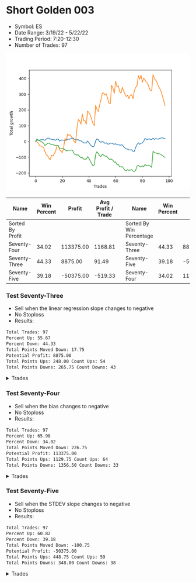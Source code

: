 # Short Golden 003 
- Symbol: ES
- Date Range: 3/19/22 - 5/22/22
- Trading Period: 7:20-12:30
- Number of Trades: 97

![Plot](ShortGolden003ES.png)

| Name | Win Percent | Profit | Avg Profit / Trade |     | Name | Win Percent | Profit | Avg Profit / Trade |
| ---- | ----------- | ------ | ------------------ | --- | ---- | ----------- | ------ | ------------------ |
| Sorted By <br> Profit | | | | | Sorted By <br> Win Percentage ||||
| Seventy-Four | 34.02 | 113375.00 | 1168.81 |     | Seventy-Three | 44.33 | 8875.00 | 91.49 |
| Seventy-Three | 44.33 | 8875.00 | 91.49 |     | Seventy-Five | 39.18 | -50375.00 | -519.33 |
| Seventy-Five | 39.18 | -50375.00 | -519.33 |     | Seventy-Four | 34.02 | 113375.00 | 1168.81 |

### Test Seventy-Three
* Sell when the linear regression slope changes to negative
* No Stoploss
* Results:
```
Total Trades: 97
Percent Up: 55.67
Percent Down: 44.33
Total Points Moved Down: 17.75
Potential Profit: 8875.00
Total Points Ups: 248.00 Count Ups: 54
Total Points Downs: 265.75 Count Downs: 43
```

<details><summary>Trades</summary>

<code>In: 2022-03-21 06:52:00		Out: 2022-03-21 07:03:05		Total Position Time: 11:05		Total Move Down: 8.75		Total to Date: 8.75</code> <br />
<code>In: 2022-03-21 09:58:00		Out: 2022-03-21 10:08:05		Total Position Time: 10:05		Total Move Down: 0.50		Total to Date: 9.25</code> <br />
<code>In: 2022-03-23 06:46:00		Out: 2022-03-23 06:54:05		Total Position Time: 08:05		Total Move Down: -1.25		Total to Date: 8.00</code> <br />
<code>In: 2022-03-23 10:24:00		Out: 2022-03-23 10:33:05		Total Position Time: 09:05		Total Move Down: 2.75		Total to Date: 10.75</code> <br />
<code>In: 2022-03-25 06:46:00		Out: 2022-03-25 07:07:05		Total Position Time: 21:05		Total Move Down: 0.50		Total to Date: 11.25</code> <br />
<code>In: 2022-03-25 07:03:00		Out: 2022-03-25 07:07:05		Total Position Time: 04:05		Total Move Down: -0.75		Total to Date: 10.50</code> <br />
<code>In: 2022-03-25 08:27:00		Out: 2022-03-25 08:32:05		Total Position Time: 05:05		Total Move Down: -3.00		Total to Date: 7.50</code> <br />
<code>In: 2022-03-28 08:32:00		Out: 2022-03-28 08:45:05		Total Position Time: 13:05		Total Move Down: 7.25		Total to Date: 14.75</code> <br />
<code>In: 2022-03-29 06:46:00		Out: 2022-03-29 06:58:05		Total Position Time: 12:05		Total Move Down: 5.50		Total to Date: 20.25</code> <br />
<code>In: 2022-03-29 09:13:00		Out: 2022-03-29 09:15:05		Total Position Time: 02:05		Total Move Down: 0.75		Total to Date: 21.00</code> <br />
<code>In: 2022-03-30 06:46:00		Out: 2022-03-30 06:50:05		Total Position Time: 04:05		Total Move Down: -6.25		Total to Date: 14.75</code> <br />
<code>In: 2022-03-30 07:32:00		Out: 2022-03-30 07:36:05		Total Position Time: 04:05		Total Move Down: -0.75		Total to Date: 14.00</code> <br />
<code>In: 2022-03-31 06:46:00		Out: 2022-03-31 06:57:05		Total Position Time: 11:05		Total Move Down: -2.50		Total to Date: 11.50</code> <br />
<code>In: 2022-03-31 09:34:00		Out: 2022-03-31 09:38:05		Total Position Time: 04:05		Total Move Down: -1.00		Total to Date: 10.50</code> <br />
<code>In: 2022-04-01 06:46:00		Out: 2022-04-01 06:48:05		Total Position Time: 02:05		Total Move Down: -3.00		Total to Date: 7.50</code> <br />
<code>In: 2022-04-05 07:10:00		Out: 2022-04-05 07:20:05		Total Position Time: 10:05		Total Move Down: 7.00		Total to Date: 14.50</code> <br />
<code>In: 2022-04-06 06:46:00		Out: 2022-04-06 06:55:05		Total Position Time: 09:05		Total Move Down: 1.25		Total to Date: 15.75</code> <br />
<code>In: 2022-04-06 11:29:00		Out: 2022-04-06 11:40:05		Total Position Time: 11:05		Total Move Down: -14.00		Total to Date: 1.75</code> <br />
<code>In: 2022-04-07 07:18:00		Out: 2022-04-07 07:28:05		Total Position Time: 10:05		Total Move Down: 6.25		Total to Date: 8.00</code> <br />
<code>In: 2022-04-08 06:46:00		Out: 2022-04-08 06:50:05		Total Position Time: 04:05		Total Move Down: 1.50		Total to Date: 9.50</code> <br />
<code>In: 2022-04-11 06:46:00		Out: 2022-04-11 06:49:05		Total Position Time: 03:05		Total Move Down: -2.00		Total to Date: 7.50</code> <br />
<code>In: 2022-04-12 07:46:00		Out: 2022-04-12 07:48:05		Total Position Time: 02:05		Total Move Down: -0.00		Total to Date: 7.50</code> <br />
<code>In: 2022-04-13 07:11:00		Out: 2022-04-13 07:14:05		Total Position Time: 03:05		Total Move Down: -1.00		Total to Date: 6.50</code> <br />
<code>In: 2022-04-14 06:46:00		Out: 2022-04-14 06:57:05		Total Position Time: 11:05		Total Move Down: 8.00		Total to Date: 14.50</code> <br />
<code>In: 2022-04-18 06:55:00		Out: 2022-04-18 07:03:05		Total Position Time: 08:05		Total Move Down: -0.50		Total to Date: 14.00</code> <br />
<code>In: 2022-04-18 08:28:00		Out: 2022-04-18 08:37:05		Total Position Time: 09:05		Total Move Down: 1.25		Total to Date: 15.25</code> <br />
<code>In: 2022-04-20 06:46:00		Out: 2022-04-20 06:56:05		Total Position Time: 10:05		Total Move Down: 5.25		Total to Date: 20.50</code> <br />
<code>In: 2022-04-20 09:20:00		Out: 2022-04-20 09:30:05		Total Position Time: 10:05		Total Move Down: 2.00		Total to Date: 22.50</code> <br />
<code>In: 2022-04-20 11:56:00		Out: 2022-04-20 12:02:05		Total Position Time: 06:05		Total Move Down: -8.00		Total to Date: 14.50</code> <br />
<code>In: 2022-04-21 06:46:00		Out: 2022-04-21 06:48:05		Total Position Time: 02:05		Total Move Down: -3.50		Total to Date: 11.00</code> <br />
<code>In: 2022-04-21 07:08:00		Out: 2022-04-21 07:13:05		Total Position Time: 05:05		Total Move Down: -0.50		Total to Date: 10.50</code> <br />
<code>In: 2022-04-22 06:46:00		Out: 2022-04-22 06:48:05		Total Position Time: 02:05		Total Move Down: 0.50		Total to Date: 11.00</code> <br />
<code>In: 2022-04-25 06:46:00		Out: 2022-04-25 06:52:05		Total Position Time: 06:05		Total Move Down: -7.25		Total to Date: 3.75</code> <br />
<code>In: 2022-04-25 08:03:00		Out: 2022-04-25 08:08:05		Total Position Time: 05:05		Total Move Down: 0.50		Total to Date: 4.25</code> <br />
<code>In: 2022-04-26 06:46:00		Out: 2022-04-26 06:49:05		Total Position Time: 03:05		Total Move Down: -6.25		Total to Date: -2.00</code> <br />
<code>In: 2022-04-27 07:17:00		Out: 2022-04-27 07:23:05		Total Position Time: 06:05		Total Move Down: -7.00		Total to Date: -9.00</code> <br />
<code>In: 2022-04-28 06:46:00		Out: 2022-04-28 06:54:05		Total Position Time: 08:05		Total Move Down: -0.50		Total to Date: -9.50</code> <br />
<code>In: 2022-04-29 06:46:00		Out: 2022-04-29 06:50:05		Total Position Time: 04:05		Total Move Down: -0.50		Total to Date: -10.00</code> <br />
<code>In: 2022-04-29 07:22:00		Out: 2022-04-29 07:40:05		Total Position Time: 18:05		Total Move Down: 13.25		Total to Date: 3.25</code> <br />
<code>In: 2022-05-02 06:46:00		Out: 2022-05-02 06:53:05		Total Position Time: 07:05		Total Move Down: -11.50		Total to Date: -8.25</code> <br />
<code>In: 2022-05-02 07:17:00		Out: 2022-05-02 07:19:05		Total Position Time: 02:05		Total Move Down: -12.50		Total to Date: -20.75</code> <br />
<code>In: 2022-05-02 08:32:00		Out: 2022-05-02 08:35:05		Total Position Time: 03:05		Total Move Down: -8.75		Total to Date: -29.50</code> <br />
<code>In: 2022-05-03 06:46:00		Out: 2022-05-03 06:50:05		Total Position Time: 04:05		Total Move Down: -4.50		Total to Date: -34.00</code> <br />
<code>In: 2022-05-04 07:00:00		Out: 2022-05-04 07:12:05		Total Position Time: 12:05		Total Move Down: 4.75		Total to Date: -29.25</code> <br />
<code>In: 2022-05-05 06:46:00		Out: 2022-05-05 07:16:05		Total Position Time: 30:05		Total Move Down: 33.25		Total to Date: 4.00</code> <br />
<code>In: 2022-05-06 06:46:00		Out: 2022-05-06 07:00:05		Total Position Time: 14:05		Total Move Down: 12.75		Total to Date: 16.75</code> <br />
<code>In: 2022-05-06 12:23:00		Out: 2022-05-06 12:28:05		Total Position Time: 05:05		Total Move Down: -5.25		Total to Date: 11.50</code> <br />
<code>In: 2022-05-09 06:47:00		Out: 2022-05-09 06:53:05		Total Position Time: 06:05		Total Move Down: -13.50		Total to Date: -2.00</code> <br />
<code>In: 2022-05-10 06:46:00		Out: 2022-05-10 06:54:05		Total Position Time: 08:05		Total Move Down: -3.75		Total to Date: -5.75</code> <br />
<code>In: 2022-05-11 09:40:00		Out: 2022-05-11 09:51:05		Total Position Time: 11:05		Total Move Down: 6.00		Total to Date: 0.25</code> <br />
<code>In: 2022-05-12 06:46:00		Out: 2022-05-12 06:55:05		Total Position Time: 09:05		Total Move Down: -5.25		Total to Date: -5.00</code> <br />
<code>In: 2022-05-12 07:05:00		Out: 2022-05-12 07:07:05		Total Position Time: 02:05		Total Move Down: -7.50		Total to Date: -12.50</code> <br />
<code>In: 2022-05-12 10:18:00		Out: 2022-05-12 10:23:05		Total Position Time: 05:05		Total Move Down: 4.25		Total to Date: -8.25</code> <br />
<code>In: 2022-05-16 06:47:00		Out: 2022-05-16 06:54:05		Total Position Time: 07:05		Total Move Down: -8.25		Total to Date: -16.50</code> <br />
<code>In: 2022-05-16 08:03:00		Out: 2022-05-16 08:06:05		Total Position Time: 03:05		Total Move Down: -0.00		Total to Date: -16.50</code> <br />
<code>In: 2022-05-17 06:46:00		Out: 2022-05-17 06:58:05		Total Position Time: 12:05		Total Move Down: 5.25		Total to Date: -11.25</code> <br />
<code>In: 2022-05-18 06:46:00		Out: 2022-05-18 06:49:05		Total Position Time: 03:05		Total Move Down: 0.50		Total to Date: -10.75</code> <br />
<code>In: 2022-05-19 06:46:00		Out: 2022-05-19 06:56:05		Total Position Time: 10:05		Total Move Down: -5.00		Total to Date: -15.75</code> <br />
<code>In: 2022-05-19 07:48:00		Out: 2022-05-19 07:54:05		Total Position Time: 06:05		Total Move Down: -1.50		Total to Date: -17.25</code> <br />
<code>In: 2022-05-20 06:49:00		Out: 2022-05-20 06:56:05		Total Position Time: 07:05		Total Move Down: 2.50		Total to Date: -14.75</code> <br />
<code>In: 2022-05-23 07:03:00		Out: 2022-05-23 07:07:05		Total Position Time: 04:05		Total Move Down: -6.25		Total to Date: -21.00</code> <br />
<code>In: 2022-05-24 06:46:00		Out: 2022-05-24 06:53:05		Total Position Time: 07:05		Total Move Down: 0.50		Total to Date: -20.50</code> <br />
<code>In: 2022-05-25 09:40:00		Out: 2022-05-25 09:43:05		Total Position Time: 03:05		Total Move Down: -2.75		Total to Date: -23.25</code> <br />
<code>In: 2022-05-31 06:46:00		Out: 2022-05-31 07:01:05		Total Position Time: 15:05		Total Move Down: 0.25		Total to Date: -23.00</code> <br />
<code>In: 2022-06-01 06:46:00		Out: 2022-06-01 06:53:05		Total Position Time: 07:05		Total Move Down: 1.00		Total to Date: -22.00</code> <br />
<code>In: 2022-06-02 06:56:00		Out: 2022-06-02 07:01:05		Total Position Time: 05:05		Total Move Down: -11.25		Total to Date: -33.25</code> <br />
<code>In: 2022-06-02 07:28:00		Out: 2022-06-02 07:31:05		Total Position Time: 03:05		Total Move Down: -8.25		Total to Date: -41.50</code> <br />
<code>In: 2022-06-03 06:46:00		Out: 2022-06-03 06:50:05		Total Position Time: 04:05		Total Move Down: -6.50		Total to Date: -48.00</code> <br />
<code>In: 2022-06-03 07:38:00		Out: 2022-06-03 07:47:05		Total Position Time: 09:05		Total Move Down: -1.00		Total to Date: -49.00</code> <br />
<code>In: 2022-06-06 06:47:00		Out: 2022-06-06 06:57:05		Total Position Time: 10:05		Total Move Down: -4.75		Total to Date: -53.75</code> <br />
<code>In: 2022-06-06 08:27:00		Out: 2022-06-06 08:42:05		Total Position Time: 15:05		Total Move Down: -0.00		Total to Date: -53.75</code> <br />
<code>In: 2022-06-08 09:41:00		Out: 2022-06-08 09:49:05		Total Position Time: 08:05		Total Move Down: 1.00		Total to Date: -52.75</code> <br />
<code>In: 2022-06-09 06:46:00		Out: 2022-06-09 06:49:05		Total Position Time: 03:05		Total Move Down: -10.00		Total to Date: -62.75</code> <br />
<code>In: 2022-06-09 07:57:00		Out: 2022-06-09 07:59:05		Total Position Time: 02:05		Total Move Down: -0.50		Total to Date: -63.25</code> <br />
<code>In: 2022-06-10 06:46:00		Out: 2022-06-10 07:01:05		Total Position Time: 15:05		Total Move Down: 25.75		Total to Date: -37.50</code> <br />
<code>In: 2022-06-10 06:49:00		Out: 2022-06-10 07:01:05		Total Position Time: 12:05		Total Move Down: 18.00		Total to Date: -19.50</code> <br />
<code>In: 2022-06-13 06:46:00		Out: 2022-06-13 06:52:05		Total Position Time: 06:05		Total Move Down: 10.75		Total to Date: -8.75</code> <br />
<code>In: 2022-06-14 06:46:00		Out: 2022-06-14 06:48:05		Total Position Time: 02:05		Total Move Down: -9.25		Total to Date: -18.00</code> <br />
<code>In: 2022-06-14 07:19:00		Out: 2022-06-14 07:24:05		Total Position Time: 05:05		Total Move Down: 6.00		Total to Date: -12.00</code> <br />
<code>In: 2022-06-15 07:47:00		Out: 2022-06-15 07:52:05		Total Position Time: 05:05		Total Move Down: 2.50		Total to Date: -9.50</code> <br />
<code>In: 2022-06-16 06:46:00		Out: 2022-06-16 07:03:05		Total Position Time: 17:05		Total Move Down: 10.75		Total to Date: 1.25</code> <br />
<code>In: 2022-06-17 07:16:00		Out: 2022-06-17 07:28:05		Total Position Time: 12:05		Total Move Down: 18.50		Total to Date: 19.75</code> <br />
<code>In: 2022-06-23 06:46:00		Out: 2022-06-23 06:48:05		Total Position Time: 02:05		Total Move Down: -6.50		Total to Date: 13.25</code> <br />
<code>In: 2022-06-23 07:16:00		Out: 2022-06-23 07:18:05		Total Position Time: 02:05		Total Move Down: -1.00		Total to Date: 12.25</code> <br />
<code>In: 2022-06-23 09:02:00		Out: 2022-06-23 09:12:05		Total Position Time: 10:05		Total Move Down: 4.75		Total to Date: 17.00</code> <br />
<code>In: 2022-06-27 06:46:00		Out: 2022-06-27 06:54:05		Total Position Time: 08:05		Total Move Down: -3.75		Total to Date: 13.25</code> <br />
<code>In: 2022-06-27 11:03:00		Out: 2022-06-27 11:05:05		Total Position Time: 02:05		Total Move Down: -1.75		Total to Date: 11.50</code> <br />
<code>In: 2022-06-28 07:03:00		Out: 2022-06-28 07:14:05		Total Position Time: 11:05		Total Move Down: 9.50		Total to Date: 21.00</code> <br />
<code>In: 2022-06-29 06:46:00		Out: 2022-06-29 06:49:05		Total Position Time: 03:05		Total Move Down: -8.50		Total to Date: 12.50</code> <br />
<code>In: 2022-06-29 09:02:00		Out: 2022-06-29 09:18:05		Total Position Time: 16:05		Total Move Down: 5.75		Total to Date: 18.25</code> <br />
<code>In: 2022-06-30 06:46:00		Out: 2022-06-30 06:49:05		Total Position Time: 03:05		Total Move Down: -2.50		Total to Date: 15.75</code> <br />
<code>In: 2022-07-01 07:18:00		Out: 2022-07-01 07:23:05		Total Position Time: 05:05		Total Move Down: -1.50		Total to Date: 14.25</code> <br />
<code>In: 2022-07-05 06:46:00		Out: 2022-07-05 07:03:05		Total Position Time: 17:05		Total Move Down: 5.75		Total to Date: 20.00</code> <br />
<code>In: 2022-07-05 08:07:00		Out: 2022-07-05 08:09:05		Total Position Time: 02:05		Total Move Down: 1.00		Total to Date: 21.00</code> <br />
<code>In: 2022-07-06 06:46:00		Out: 2022-07-06 06:50:05		Total Position Time: 04:05		Total Move Down: 2.00		Total to Date: 23.00</code> <br />
<code>In: 2022-07-07 07:22:00		Out: 2022-07-07 07:26:05		Total Position Time: 04:05		Total Move Down: -2.50		Total to Date: 20.50</code> <br />
<code>In: 2022-07-08 06:51:00		Out: 2022-07-08 06:59:05		Total Position Time: 08:05		Total Move Down: -2.75		Total to Date: 17.75</code> <br />


</details>

### Test Seventy-Four
* Sell when the bias changes to negative
* No Stoploss
* Results:
```
Total Trades: 97
Percent Up: 65.98
Percent Down: 34.02
Total Points Moved Down: 226.75
Potential Profit: 113375.00
Total Points Ups: 1129.75 Count Ups: 64
Total Points Downs: 1356.50 Count Downs: 33
```

<details><summary>Trades</summary>

<code>In: 2022-03-21 06:52:00		Out: 2022-03-21 08:38:05		Total Position Time: 106:05		Total Move Down: -2.75		Total to Date: -2.75</code> <br />
<code>In: 2022-03-21 09:58:00		Out: 2022-03-21 12:31:00		Total Position Time: 153:00		Total Move Down: -8.00		Total to Date: -10.75</code> <br />
<code>In: 2022-03-23 06:46:00		Out: 2022-03-23 07:17:05		Total Position Time: 31:05		Total Move Down: -17.00		Total to Date: -27.75</code> <br />
<code>In: 2022-03-23 10:24:00		Out: 2022-03-23 12:31:00		Total Position Time: 127:00		Total Move Down: -0.75		Total to Date: -28.50</code> <br />
<code>In: 2022-03-25 06:46:00		Out: 2022-03-25 06:53:05		Total Position Time: 07:05		Total Move Down: -5.25		Total to Date: -33.75</code> <br />
<code>In: 2022-03-25 07:03:00		Out: 2022-03-25 07:16:05		Total Position Time: 13:05		Total Move Down: -4.25		Total to Date: -38.00</code> <br />
<code>In: 2022-03-25 08:27:00		Out: 2022-03-25 12:06:05		Total Position Time: 219:05		Total Move Down: -26.00		Total to Date: -64.00</code> <br />
<code>In: 2022-03-28 08:32:00		Out: 2022-03-28 12:06:05		Total Position Time: 214:05		Total Move Down: -19.75		Total to Date: -83.75</code> <br />
<code>In: 2022-03-29 06:46:00		Out: 2022-03-29 11:48:05		Total Position Time: 302:05		Total Move Down: -6.50		Total to Date: -90.25</code> <br />
<code>In: 2022-03-29 09:13:00		Out: 2022-03-29 11:48:05		Total Position Time: 155:05		Total Move Down: -17.25		Total to Date: -107.50</code> <br />
<code>In: 2022-03-30 06:46:00		Out: 2022-03-30 07:01:05		Total Position Time: 15:05		Total Move Down: -8.50		Total to Date: -116.00</code> <br />
<code>In: 2022-03-30 07:32:00		Out: 2022-03-30 12:31:00		Total Position Time: 299:00		Total Move Down: 29.00		Total to Date: -87.00</code> <br />
<code>In: 2022-03-31 06:46:00		Out: 2022-03-31 07:55:05		Total Position Time: 69:05		Total Move Down: -6.25		Total to Date: -93.25</code> <br />
<code>In: 2022-03-31 09:34:00		Out: 2022-03-31 12:31:00		Total Position Time: 177:00		Total Move Down: 15.25		Total to Date: -78.00</code> <br />
<code>In: 2022-04-01 06:46:00		Out: 2022-04-01 12:31:00		Total Position Time: 345:00		Total Move Down: 14.00		Total to Date: -64.00</code> <br />
<code>In: 2022-04-05 07:10:00		Out: 2022-04-05 12:31:00		Total Position Time: 321:00		Total Move Down: 38.00		Total to Date: -26.00</code> <br />
<code>In: 2022-04-06 06:46:00		Out: 2022-04-06 11:09:05		Total Position Time: 263:05		Total Move Down: -0.50		Total to Date: -26.50</code> <br />
<code>In: 2022-04-06 11:29:00		Out: 2022-04-06 11:55:05		Total Position Time: 26:05		Total Move Down: -26.50		Total to Date: -53.00</code> <br />
<code>In: 2022-04-07 07:18:00		Out: 2022-04-07 11:31:05		Total Position Time: 253:05		Total Move Down: -8.50		Total to Date: -61.50</code> <br />
<code>In: 2022-04-08 06:46:00		Out: 2022-04-08 07:38:05		Total Position Time: 52:05		Total Move Down: -9.75		Total to Date: -71.25</code> <br />
<code>In: 2022-04-11 06:46:00		Out: 2022-04-11 12:31:00		Total Position Time: 345:00		Total Move Down: 30.00		Total to Date: -41.25</code> <br />
<code>In: 2022-04-12 07:46:00		Out: 2022-04-12 12:31:00		Total Position Time: 285:00		Total Move Down: 60.50		Total to Date: 19.25</code> <br />
<code>In: 2022-04-13 07:11:00		Out: 2022-04-13 07:26:05		Total Position Time: 15:05		Total Move Down: -11.50		Total to Date: 7.75</code> <br />
<code>In: 2022-04-14 06:46:00		Out: 2022-04-14 12:31:00		Total Position Time: 345:00		Total Move Down: 39.25		Total to Date: 47.00</code> <br />
<code>In: 2022-04-18 06:55:00		Out: 2022-04-18 07:34:05		Total Position Time: 39:05		Total Move Down: -9.00		Total to Date: 38.00</code> <br />
<code>In: 2022-04-18 08:28:00		Out: 2022-04-18 12:31:00		Total Position Time: 243:00		Total Move Down: 4.25		Total to Date: 42.25</code> <br />
<code>In: 2022-04-20 06:46:00		Out: 2022-04-20 07:51:05		Total Position Time: 65:05		Total Move Down: -13.75		Total to Date: 28.50</code> <br />
<code>In: 2022-04-20 09:20:00		Out: 2022-04-20 10:04:05		Total Position Time: 44:05		Total Move Down: -13.75		Total to Date: 14.75</code> <br />
<code>In: 2022-04-20 11:56:00		Out: 2022-04-20 12:31:00		Total Position Time: 35:00		Total Move Down: -16.75		Total to Date: -2.00</code> <br />
<code>In: 2022-04-21 06:46:00		Out: 2022-04-21 06:52:05		Total Position Time: 06:05		Total Move Down: -7.25		Total to Date: -9.25</code> <br />
<code>In: 2022-04-21 07:08:00		Out: 2022-04-21 12:31:00		Total Position Time: 323:00		Total Move Down: 94.75		Total to Date: 85.50</code> <br />
<code>In: 2022-04-22 06:46:00		Out: 2022-04-22 12:31:00		Total Position Time: 345:00		Total Move Down: 53.25		Total to Date: 138.75</code> <br />
<code>In: 2022-04-25 06:46:00		Out: 2022-04-25 07:41:05		Total Position Time: 55:05		Total Move Down: -7.50		Total to Date: 131.25</code> <br />
<code>In: 2022-04-25 08:03:00		Out: 2022-04-25 10:33:05		Total Position Time: 150:05		Total Move Down: -22.00		Total to Date: 109.25</code> <br />
<code>In: 2022-04-26 06:46:00		Out: 2022-04-26 12:31:00		Total Position Time: 345:00		Total Move Down: 64.25		Total to Date: 173.50</code> <br />
<code>In: 2022-04-27 07:17:00		Out: 2022-04-27 08:39:05		Total Position Time: 82:05		Total Move Down: -41.00		Total to Date: 132.50</code> <br />
<code>In: 2022-04-28 06:46:00		Out: 2022-04-28 08:59:05		Total Position Time: 133:05		Total Move Down: 1.00		Total to Date: 133.50</code> <br />
<code>In: 2022-04-29 06:46:00		Out: 2022-04-29 07:00:05		Total Position Time: 14:05		Total Move Down: -24.50		Total to Date: 109.00</code> <br />
<code>In: 2022-04-29 07:22:00		Out: 2022-04-29 12:31:00		Total Position Time: 309:00		Total Move Down: 84.25		Total to Date: 193.25</code> <br />
<code>In: 2022-05-02 06:46:00		Out: 2022-05-02 06:54:05		Total Position Time: 08:05		Total Move Down: -11.00		Total to Date: 182.25</code> <br />
<code>In: 2022-05-02 07:17:00		Out: 2022-05-02 07:23:05		Total Position Time: 06:05		Total Move Down: -14.25		Total to Date: 168.00</code> <br />
<code>In: 2022-05-02 08:32:00		Out: 2022-05-02 12:31:00		Total Position Time: 239:00		Total Move Down: -29.25		Total to Date: 138.75</code> <br />
<code>In: 2022-05-03 06:46:00		Out: 2022-05-03 07:02:05		Total Position Time: 16:05		Total Move Down: -24.00		Total to Date: 114.75</code> <br />
<code>In: 2022-05-04 07:00:00		Out: 2022-05-04 09:54:05		Total Position Time: 174:05		Total Move Down: -14.50		Total to Date: 100.25</code> <br />
<code>In: 2022-05-05 06:46:00		Out: 2022-05-05 12:31:00		Total Position Time: 345:00		Total Move Down: 130.50		Total to Date: 230.75</code> <br />
<code>In: 2022-05-06 06:46:00		Out: 2022-05-06 07:28:05		Total Position Time: 42:05		Total Move Down: -28.25		Total to Date: 202.50</code> <br />
<code>In: 2022-05-06 12:23:00		Out: 2022-05-06 12:31:00		Total Position Time: 08:00		Total Move Down: -12.75		Total to Date: 189.75</code> <br />
<code>In: 2022-05-09 06:47:00		Out: 2022-05-09 12:31:00		Total Position Time: 344:00		Total Move Down: 40.25		Total to Date: 230.00</code> <br />
<code>In: 2022-05-10 06:46:00		Out: 2022-05-10 12:31:00		Total Position Time: 345:00		Total Move Down: 35.00		Total to Date: 265.00</code> <br />
<code>In: 2022-05-11 09:40:00		Out: 2022-05-11 12:31:00		Total Position Time: 171:00		Total Move Down: 41.50		Total to Date: 306.50</code> <br />
<code>In: 2022-05-12 06:46:00		Out: 2022-05-12 06:51:05		Total Position Time: 05:05		Total Move Down: 1.50		Total to Date: 308.00</code> <br />
<code>In: 2022-05-12 07:05:00		Out: 2022-05-12 07:08:05		Total Position Time: 03:05		Total Move Down: -14.25		Total to Date: 293.75</code> <br />
<code>In: 2022-05-12 10:18:00		Out: 2022-05-12 12:31:00		Total Position Time: 133:00		Total Move Down: 8.25		Total to Date: 302.00</code> <br />
<code>In: 2022-05-16 06:47:00		Out: 2022-05-16 07:21:05		Total Position Time: 34:05		Total Move Down: -28.75		Total to Date: 273.25</code> <br />
<code>In: 2022-05-16 08:03:00		Out: 2022-05-16 08:58:05		Total Position Time: 55:05		Total Move Down: -30.75		Total to Date: 242.50</code> <br />
<code>In: 2022-05-17 06:46:00		Out: 2022-05-17 09:30:05		Total Position Time: 164:05		Total Move Down: -1.50		Total to Date: 241.00</code> <br />
<code>In: 2022-05-18 06:46:00		Out: 2022-05-18 12:31:00		Total Position Time: 345:00		Total Move Down: 115.75		Total to Date: 356.75</code> <br />
<code>In: 2022-05-19 06:46:00		Out: 2022-05-19 07:18:05		Total Position Time: 32:05		Total Move Down: -19.75		Total to Date: 337.00</code> <br />
<code>In: 2022-05-19 07:48:00		Out: 2022-05-19 08:38:05		Total Position Time: 50:05		Total Move Down: -32.00		Total to Date: 305.00</code> <br />
<code>In: 2022-05-20 06:49:00		Out: 2022-05-20 12:31:00		Total Position Time: 342:00		Total Move Down: 77.50		Total to Date: 382.50</code> <br />
<code>In: 2022-05-23 07:03:00		Out: 2022-05-23 07:34:05		Total Position Time: 31:05		Total Move Down: -35.25		Total to Date: 347.25</code> <br />
<code>In: 2022-05-24 06:46:00		Out: 2022-05-24 10:50:05		Total Position Time: 244:05		Total Move Down: 6.00		Total to Date: 353.25</code> <br />
<code>In: 2022-05-25 09:40:00		Out: 2022-05-25 11:48:05		Total Position Time: 128:05		Total Move Down: -35.50		Total to Date: 317.75</code> <br />
<code>In: 2022-05-31 06:46:00		Out: 2022-05-31 07:31:05		Total Position Time: 45:05		Total Move Down: -11.75		Total to Date: 306.00</code> <br />
<code>In: 2022-06-01 06:46:00		Out: 2022-06-01 12:31:00		Total Position Time: 345:00		Total Move Down: 37.25		Total to Date: 343.25</code> <br />
<code>In: 2022-06-02 06:56:00		Out: 2022-06-02 07:16:05		Total Position Time: 20:05		Total Move Down: -24.00		Total to Date: 319.25</code> <br />
<code>In: 2022-06-02 07:28:00		Out: 2022-06-02 07:49:05		Total Position Time: 21:05		Total Move Down: -19.75		Total to Date: 299.50</code> <br />
<code>In: 2022-06-03 06:46:00		Out: 2022-06-03 07:06:05		Total Position Time: 20:05		Total Move Down: -14.75		Total to Date: 284.75</code> <br />
<code>In: 2022-06-03 07:38:00		Out: 2022-06-03 12:31:00		Total Position Time: 293:00		Total Move Down: 9.00		Total to Date: 293.75</code> <br />
<code>In: 2022-06-06 06:47:00		Out: 2022-06-06 07:04:05		Total Position Time: 17:05		Total Move Down: -22.50		Total to Date: 271.25</code> <br />
<code>In: 2022-06-06 08:27:00		Out: 2022-06-06 12:31:00		Total Position Time: 244:00		Total Move Down: 22.25		Total to Date: 293.50</code> <br />
<code>In: 2022-06-08 09:41:00		Out: 2022-06-08 12:31:00		Total Position Time: 170:00		Total Move Down: 2.75		Total to Date: 296.25</code> <br />
<code>In: 2022-06-09 06:46:00		Out: 2022-06-09 06:55:05		Total Position Time: 09:05		Total Move Down: -25.00		Total to Date: 271.25</code> <br />
<code>In: 2022-06-09 07:57:00		Out: 2022-06-09 12:31:00		Total Position Time: 274:00		Total Move Down: 50.25		Total to Date: 321.50</code> <br />
<code>In: 2022-06-10 06:46:00		Out: 2022-06-10 12:31:00		Total Position Time: 345:00		Total Move Down: 20.50		Total to Date: 342.00</code> <br />
<code>In: 2022-06-10 06:49:00		Out: 2022-06-10 12:31:00		Total Position Time: 342:00		Total Move Down: 12.75		Total to Date: 354.75</code> <br />
<code>In: 2022-06-13 06:46:00		Out: 2022-06-13 12:31:00		Total Position Time: 345:00		Total Move Down: 62.75		Total to Date: 417.50</code> <br />
<code>In: 2022-06-14 06:46:00		Out: 2022-06-14 07:02:05		Total Position Time: 16:05		Total Move Down: -23.25		Total to Date: 394.25</code> <br />
<code>In: 2022-06-14 07:19:00		Out: 2022-06-14 12:31:00		Total Position Time: 312:00		Total Move Down: 26.25		Total to Date: 420.50</code> <br />
<code>In: 2022-06-15 07:47:00		Out: 2022-06-15 12:31:00		Total Position Time: 284:00		Total Move Down: -45.00		Total to Date: 375.50</code> <br />
<code>In: 2022-06-16 06:46:00		Out: 2022-06-16 12:31:00		Total Position Time: 345:00		Total Move Down: 26.50		Total to Date: 402.00</code> <br />
<code>In: 2022-06-17 07:16:00		Out: 2022-06-17 10:34:05		Total Position Time: 198:05		Total Move Down: -12.00		Total to Date: 390.00</code> <br />
<code>In: 2022-06-23 06:46:00		Out: 2022-06-23 07:05:05		Total Position Time: 19:05		Total Move Down: -13.25		Total to Date: 376.75</code> <br />
<code>In: 2022-06-23 07:16:00		Out: 2022-06-23 07:24:05		Total Position Time: 08:05		Total Move Down: -8.00		Total to Date: 368.75</code> <br />
<code>In: 2022-06-23 09:02:00		Out: 2022-06-23 12:31:00		Total Position Time: 209:00		Total Move Down: -26.00		Total to Date: 342.75</code> <br />
<code>In: 2022-06-27 06:46:00		Out: 2022-06-27 07:54:05		Total Position Time: 68:05		Total Move Down: -18.75		Total to Date: 324.00</code> <br />
<code>In: 2022-06-27 11:03:00		Out: 2022-06-27 12:31:00		Total Position Time: 88:00		Total Move Down: -2.50		Total to Date: 321.50</code> <br />
<code>In: 2022-06-28 07:03:00		Out: 2022-06-28 12:31:00		Total Position Time: 328:00		Total Move Down: 102.25		Total to Date: 423.75</code> <br />
<code>In: 2022-06-29 06:46:00		Out: 2022-06-29 06:56:05		Total Position Time: 10:05		Total Move Down: -24.50		Total to Date: 399.25</code> <br />
<code>In: 2022-06-29 09:02:00		Out: 2022-06-29 12:31:00		Total Position Time: 209:00		Total Move Down: -10.50		Total to Date: 388.75</code> <br />
<code>In: 2022-06-30 06:46:00		Out: 2022-06-30 08:08:05		Total Position Time: 82:05		Total Move Down: -13.00		Total to Date: 375.75</code> <br />
<code>In: 2022-07-01 07:18:00		Out: 2022-07-01 11:06:05		Total Position Time: 228:05		Total Move Down: -24.75		Total to Date: 351.00</code> <br />
<code>In: 2022-07-05 06:46:00		Out: 2022-07-05 07:40:05		Total Position Time: 54:05		Total Move Down: -14.25		Total to Date: 336.75</code> <br />
<code>In: 2022-07-05 08:07:00		Out: 2022-07-05 09:00:05		Total Position Time: 53:05		Total Move Down: -17.25		Total to Date: 319.50</code> <br />
<code>In: 2022-07-06 06:46:00		Out: 2022-07-06 11:48:05		Total Position Time: 302:05		Total Move Down: -29.75		Total to Date: 289.75</code> <br />
<code>In: 2022-07-07 07:22:00		Out: 2022-07-07 12:31:00		Total Position Time: 309:00		Total Move Down: -29.50		Total to Date: 260.25</code> <br />
<code>In: 2022-07-08 06:51:00		Out: 2022-07-08 12:31:00		Total Position Time: 340:00		Total Move Down: -33.50		Total to Date: 226.75</code> <br />


</details>

### Test Seventy-Five
* Sell when the STDEV slope changes to negative
* No Stoploss
* Results:
```
Total Trades: 97
Percent Up: 60.82
Percent Down: 39.18
Total Points Moved Down: -100.75
Potential Profit: -50375.00
Total Points Ups: 448.75 Count Ups: 59
Total Points Downs: 348.00 Count Downs: 38
```

<details><summary>Trades</summary>

<code>In: 2022-03-21 06:52:00		Out: 2022-03-21 07:40:05		Total Position Time: 48:05		Total Move Down: 16.25		Total to Date: 16.25</code> <br />
<code>In: 2022-03-21 09:58:00		Out: 2022-03-21 11:24:05		Total Position Time: 86:05		Total Move Down: -8.75		Total to Date: 7.50</code> <br />
<code>In: 2022-03-23 06:46:00		Out: 2022-03-23 06:55:05		Total Position Time: 09:05		Total Move Down: -2.75		Total to Date: 4.75</code> <br />
<code>In: 2022-03-23 10:24:00		Out: 2022-03-23 11:50:05		Total Position Time: 86:05		Total Move Down: -5.25		Total to Date: -0.50</code> <br />
<code>In: 2022-03-25 06:46:00		Out: 2022-03-25 07:10:05		Total Position Time: 24:05		Total Move Down: -4.50		Total to Date: -5.00</code> <br />
<code>In: 2022-03-25 07:03:00		Out: 2022-03-25 07:10:05		Total Position Time: 07:05		Total Move Down: -5.75		Total to Date: -10.75</code> <br />
<code>In: 2022-03-25 08:27:00		Out: 2022-03-25 09:20:05		Total Position Time: 53:05		Total Move Down: -15.25		Total to Date: -26.00</code> <br />
<code>In: 2022-03-28 08:32:00		Out: 2022-03-28 09:54:05		Total Position Time: 82:05		Total Move Down: 6.50		Total to Date: -19.50</code> <br />
<code>In: 2022-03-29 06:46:00		Out: 2022-03-29 07:00:05		Total Position Time: 14:05		Total Move Down: 7.25		Total to Date: -12.25</code> <br />
<code>In: 2022-03-29 09:13:00		Out: 2022-03-29 10:40:05		Total Position Time: 87:05		Total Move Down: 2.25		Total to Date: -10.00</code> <br />
<code>In: 2022-03-30 06:46:00		Out: 2022-03-30 06:50:05		Total Position Time: 04:05		Total Move Down: -6.25		Total to Date: -16.25</code> <br />
<code>In: 2022-03-30 07:32:00		Out: 2022-03-30 07:47:05		Total Position Time: 15:05		Total Move Down: -4.25		Total to Date: -20.50</code> <br />
<code>In: 2022-03-31 06:46:00		Out: 2022-03-31 06:48:05		Total Position Time: 02:05		Total Move Down: 1.50		Total to Date: -19.00</code> <br />
<code>In: 2022-03-31 09:34:00		Out: 2022-03-31 10:52:05		Total Position Time: 78:05		Total Move Down: -4.75		Total to Date: -23.75</code> <br />
<code>In: 2022-04-01 06:46:00		Out: 2022-04-01 06:49:05		Total Position Time: 03:05		Total Move Down: -3.50		Total to Date: -27.25</code> <br />
<code>In: 2022-04-05 07:10:00		Out: 2022-04-05 07:50:05		Total Position Time: 40:05		Total Move Down: 0.50		Total to Date: -26.75</code> <br />
<code>In: 2022-04-06 06:46:00		Out: 2022-04-06 06:55:05		Total Position Time: 09:05		Total Move Down: 1.25		Total to Date: -25.50</code> <br />
<code>In: 2022-04-06 11:29:00		Out: 2022-04-06 11:34:05		Total Position Time: 05:05		Total Move Down: -20.75		Total to Date: -46.25</code> <br />
<code>In: 2022-04-07 07:18:00		Out: 2022-04-07 07:36:05		Total Position Time: 18:05		Total Move Down: 0.25		Total to Date: -46.00</code> <br />
<code>In: 2022-04-08 06:46:00		Out: 2022-04-08 06:50:05		Total Position Time: 04:05		Total Move Down: 1.50		Total to Date: -44.50</code> <br />
<code>In: 2022-04-11 06:46:00		Out: 2022-04-11 06:54:05		Total Position Time: 08:05		Total Move Down: -3.00		Total to Date: -47.50</code> <br />
<code>In: 2022-04-12 07:46:00		Out: 2022-04-12 08:20:05		Total Position Time: 34:05		Total Move Down: -4.00		Total to Date: -51.50</code> <br />
<code>In: 2022-04-13 07:11:00		Out: 2022-04-13 07:17:05		Total Position Time: 06:05		Total Move Down: -9.50		Total to Date: -61.00</code> <br />
<code>In: 2022-04-14 06:46:00		Out: 2022-04-14 07:02:05		Total Position Time: 16:05		Total Move Down: 4.75		Total to Date: -56.25</code> <br />
<code>In: 2022-04-18 06:55:00		Out: 2022-04-18 07:06:05		Total Position Time: 11:05		Total Move Down: -0.00		Total to Date: -56.25</code> <br />
<code>In: 2022-04-18 08:28:00		Out: 2022-04-18 10:09:05		Total Position Time: 101:05		Total Move Down: 0.75		Total to Date: -55.50</code> <br />
<code>In: 2022-04-20 06:46:00		Out: 2022-04-20 07:14:05		Total Position Time: 28:05		Total Move Down: 1.50		Total to Date: -54.00</code> <br />
<code>In: 2022-04-20 09:20:00		Out: 2022-04-20 09:36:05		Total Position Time: 16:05		Total Move Down: -6.25		Total to Date: -60.25</code> <br />
<code>In: 2022-04-20 11:56:00		Out: 2022-04-20 12:27:05		Total Position Time: 31:05		Total Move Down: -20.00		Total to Date: -80.25</code> <br />
<code>In: 2022-04-21 06:46:00		Out: 2022-04-21 06:48:05		Total Position Time: 02:05		Total Move Down: -3.50		Total to Date: -83.75</code> <br />
<code>In: 2022-04-21 07:08:00		Out: 2022-04-21 07:31:05		Total Position Time: 23:05		Total Move Down: -2.00		Total to Date: -85.75</code> <br />
<code>In: 2022-04-22 06:46:00		Out: 2022-04-22 06:48:05		Total Position Time: 02:05		Total Move Down: 0.50		Total to Date: -85.25</code> <br />
<code>In: 2022-04-25 06:46:00		Out: 2022-04-25 06:51:05		Total Position Time: 05:05		Total Move Down: -10.75		Total to Date: -96.00</code> <br />
<code>In: 2022-04-25 08:03:00		Out: 2022-04-25 08:27:05		Total Position Time: 24:05		Total Move Down: -7.50		Total to Date: -103.50</code> <br />
<code>In: 2022-04-26 06:46:00		Out: 2022-04-26 06:50:05		Total Position Time: 04:05		Total Move Down: 2.00		Total to Date: -101.50</code> <br />
<code>In: 2022-04-27 07:17:00		Out: 2022-04-27 07:41:05		Total Position Time: 24:05		Total Move Down: -10.25		Total to Date: -111.75</code> <br />
<code>In: 2022-04-28 06:46:00		Out: 2022-04-28 06:54:05		Total Position Time: 08:05		Total Move Down: -0.50		Total to Date: -112.25</code> <br />
<code>In: 2022-04-29 06:46:00		Out: 2022-04-29 06:52:05		Total Position Time: 06:05		Total Move Down: 0.25		Total to Date: -112.00</code> <br />
<code>In: 2022-04-29 07:22:00		Out: 2022-04-29 08:25:05		Total Position Time: 63:05		Total Move Down: 16.00		Total to Date: -96.00</code> <br />
<code>In: 2022-05-02 06:46:00		Out: 2022-05-02 06:53:05		Total Position Time: 07:05		Total Move Down: -11.50		Total to Date: -107.50</code> <br />
<code>In: 2022-05-02 07:17:00		Out: 2022-05-02 07:20:05		Total Position Time: 03:05		Total Move Down: -17.00		Total to Date: -124.50</code> <br />
<code>In: 2022-05-02 08:32:00		Out: 2022-05-02 09:01:05		Total Position Time: 29:05		Total Move Down: -16.25		Total to Date: -140.75</code> <br />
<code>In: 2022-05-03 06:46:00		Out: 2022-05-03 06:52:05		Total Position Time: 06:05		Total Move Down: -14.50		Total to Date: -155.25</code> <br />
<code>In: 2022-05-04 07:00:00		Out: 2022-05-04 07:28:05		Total Position Time: 28:05		Total Move Down: 7.25		Total to Date: -148.00</code> <br />
<code>In: 2022-05-05 06:46:00		Out: 2022-05-05 08:38:05		Total Position Time: 112:05		Total Move Down: 66.00		Total to Date: -82.00</code> <br />
<code>In: 2022-05-06 06:46:00		Out: 2022-05-06 07:03:05		Total Position Time: 17:05		Total Move Down: 17.25		Total to Date: -64.75</code> <br />
<code>In: 2022-05-06 12:23:00		Out: 2022-05-06 12:31:00		Total Position Time: 08:00		Total Move Down: -12.75		Total to Date: -77.50</code> <br />
<code>In: 2022-05-09 06:47:00		Out: 2022-05-09 06:53:05		Total Position Time: 06:05		Total Move Down: -13.50		Total to Date: -91.00</code> <br />
<code>In: 2022-05-10 06:46:00		Out: 2022-05-10 06:55:05		Total Position Time: 09:05		Total Move Down: -4.50		Total to Date: -95.50</code> <br />
<code>In: 2022-05-11 09:40:00		Out: 2022-05-11 11:46:05		Total Position Time: 126:05		Total Move Down: 14.00		Total to Date: -81.50</code> <br />
<code>In: 2022-05-12 06:46:00		Out: 2022-05-12 06:53:05		Total Position Time: 07:05		Total Move Down: -4.50		Total to Date: -86.00</code> <br />
<code>In: 2022-05-12 07:05:00		Out: 2022-05-12 07:07:05		Total Position Time: 02:05		Total Move Down: -7.50		Total to Date: -93.50</code> <br />
<code>In: 2022-05-12 10:18:00		Out: 2022-05-12 12:22:05		Total Position Time: 124:05		Total Move Down: 1.25		Total to Date: -92.25</code> <br />
<code>In: 2022-05-16 06:47:00		Out: 2022-05-16 06:54:05		Total Position Time: 07:05		Total Move Down: -8.25		Total to Date: -100.50</code> <br />
<code>In: 2022-05-16 08:03:00		Out: 2022-05-16 08:18:05		Total Position Time: 15:05		Total Move Down: -12.00		Total to Date: -112.50</code> <br />
<code>In: 2022-05-17 06:46:00		Out: 2022-05-17 07:01:05		Total Position Time: 15:05		Total Move Down: -0.00		Total to Date: -112.50</code> <br />
<code>In: 2022-05-18 06:46:00		Out: 2022-05-18 06:49:05		Total Position Time: 03:05		Total Move Down: 0.50		Total to Date: -112.00</code> <br />
<code>In: 2022-05-19 06:46:00		Out: 2022-05-19 06:57:05		Total Position Time: 11:05		Total Move Down: -8.50		Total to Date: -120.50</code> <br />
<code>In: 2022-05-19 07:48:00		Out: 2022-05-19 07:56:05		Total Position Time: 08:05		Total Move Down: -11.75		Total to Date: -132.25</code> <br />
<code>In: 2022-05-20 06:49:00		Out: 2022-05-20 06:56:05		Total Position Time: 07:05		Total Move Down: 2.50		Total to Date: -129.75</code> <br />
<code>In: 2022-05-23 07:03:00		Out: 2022-05-23 07:14:05		Total Position Time: 11:05		Total Move Down: -16.75		Total to Date: -146.50</code> <br />
<code>In: 2022-05-24 06:46:00		Out: 2022-05-24 06:53:05		Total Position Time: 07:05		Total Move Down: 0.50		Total to Date: -146.00</code> <br />
<code>In: 2022-05-25 09:40:00		Out: 2022-05-25 10:37:05		Total Position Time: 57:05		Total Move Down: -15.50		Total to Date: -161.50</code> <br />
<code>In: 2022-05-31 06:46:00		Out: 2022-05-31 06:47:05		Total Position Time: 01:05		Total Move Down: 0.50		Total to Date: -161.00</code> <br />
<code>In: 2022-06-01 06:46:00		Out: 2022-06-01 06:54:05		Total Position Time: 08:05		Total Move Down: 1.25		Total to Date: -159.75</code> <br />
<code>In: 2022-06-02 06:56:00		Out: 2022-06-02 07:02:05		Total Position Time: 06:05		Total Move Down: -12.50		Total to Date: -172.25</code> <br />
<code>In: 2022-06-02 07:28:00		Out: 2022-06-02 07:37:05		Total Position Time: 09:05		Total Move Down: -10.50		Total to Date: -182.75</code> <br />
<code>In: 2022-06-03 06:46:00		Out: 2022-06-03 06:51:05		Total Position Time: 05:05		Total Move Down: -3.25		Total to Date: -186.00</code> <br />
<code>In: 2022-06-03 07:38:00		Out: 2022-06-03 08:39:05		Total Position Time: 61:05		Total Move Down: 7.50		Total to Date: -178.50</code> <br />
<code>In: 2022-06-06 06:47:00		Out: 2022-06-06 06:54:05		Total Position Time: 07:05		Total Move Down: -5.50		Total to Date: -184.00</code> <br />
<code>In: 2022-06-06 08:27:00		Out: 2022-06-06 10:39:05		Total Position Time: 132:05		Total Move Down: 2.75		Total to Date: -181.25</code> <br />
<code>In: 2022-06-08 09:41:00		Out: 2022-06-08 12:25:05		Total Position Time: 164:05		Total Move Down: 2.50		Total to Date: -178.75</code> <br />
<code>In: 2022-06-09 06:46:00		Out: 2022-06-09 06:49:05		Total Position Time: 03:05		Total Move Down: -10.00		Total to Date: -188.75</code> <br />
<code>In: 2022-06-09 07:57:00		Out: 2022-06-09 08:42:05		Total Position Time: 45:05		Total Move Down: -1.25		Total to Date: -190.00</code> <br />
<code>In: 2022-06-10 06:46:00		Out: 2022-06-10 06:49:05		Total Position Time: 03:05		Total Move Down: 7.00		Total to Date: -183.00</code> <br />
<code>In: 2022-06-10 06:49:00		Out: 2022-06-10 07:37:05		Total Position Time: 48:05		Total Move Down: 26.75		Total to Date: -156.25</code> <br />
<code>In: 2022-06-13 06:46:00		Out: 2022-06-13 06:47:05		Total Position Time: 01:05		Total Move Down: 4.25		Total to Date: -152.00</code> <br />
<code>In: 2022-06-14 06:46:00		Out: 2022-06-14 06:48:05		Total Position Time: 02:05		Total Move Down: -9.25		Total to Date: -161.25</code> <br />
<code>In: 2022-06-14 07:19:00		Out: 2022-06-14 07:49:05		Total Position Time: 30:05		Total Move Down: 3.00		Total to Date: -158.25</code> <br />
<code>In: 2022-06-15 07:47:00		Out: 2022-06-15 08:42:05		Total Position Time: 55:05		Total Move Down: 3.25		Total to Date: -155.00</code> <br />
<code>In: 2022-06-16 06:46:00		Out: 2022-06-16 06:47:05		Total Position Time: 01:05		Total Move Down: -4.50		Total to Date: -159.50</code> <br />
<code>In: 2022-06-17 07:16:00		Out: 2022-06-17 08:04:05		Total Position Time: 48:05		Total Move Down: 13.25		Total to Date: -146.25</code> <br />
<code>In: 2022-06-23 06:46:00		Out: 2022-06-23 06:48:05		Total Position Time: 02:05		Total Move Down: -6.50		Total to Date: -152.75</code> <br />
<code>In: 2022-06-23 07:16:00		Out: 2022-06-23 07:18:05		Total Position Time: 02:05		Total Move Down: -1.00		Total to Date: -153.75</code> <br />
<code>In: 2022-06-23 09:02:00		Out: 2022-06-23 10:53:05		Total Position Time: 111:05		Total Move Down: 1.25		Total to Date: -152.50</code> <br />
<code>In: 2022-06-27 06:46:00		Out: 2022-06-27 06:54:05		Total Position Time: 08:05		Total Move Down: -3.75		Total to Date: -156.25</code> <br />
<code>In: 2022-06-27 11:03:00		Out: 2022-06-27 11:40:05		Total Position Time: 37:05		Total Move Down: -8.25		Total to Date: -164.50</code> <br />
<code>In: 2022-06-28 07:03:00		Out: 2022-06-28 12:31:00		Total Position Time: 328:00		Total Move Down: 102.25		Total to Date: -62.25</code> <br />
<code>In: 2022-06-29 06:46:00		Out: 2022-06-29 06:49:05		Total Position Time: 03:05		Total Move Down: -8.50		Total to Date: -70.75</code> <br />
<code>In: 2022-06-29 09:02:00		Out: 2022-06-29 10:11:05		Total Position Time: 69:05		Total Move Down: -2.25		Total to Date: -73.00</code> <br />
<code>In: 2022-06-30 06:46:00		Out: 2022-06-30 06:48:05		Total Position Time: 02:05		Total Move Down: -2.75		Total to Date: -75.75</code> <br />
<code>In: 2022-07-01 07:18:00		Out: 2022-07-01 07:58:05		Total Position Time: 40:05		Total Move Down: -3.25		Total to Date: -79.00</code> <br />
<code>In: 2022-07-05 06:46:00		Out: 2022-07-05 06:47:05		Total Position Time: 01:05		Total Move Down: 0.25		Total to Date: -78.75</code> <br />
<code>In: 2022-07-05 08:07:00		Out: 2022-07-05 08:34:05		Total Position Time: 27:05		Total Move Down: -4.75		Total to Date: -83.50</code> <br />
<code>In: 2022-07-06 06:46:00		Out: 2022-07-06 06:58:05		Total Position Time: 12:05		Total Move Down: -6.00		Total to Date: -89.50</code> <br />
<code>In: 2022-07-07 07:22:00		Out: 2022-07-07 07:30:05		Total Position Time: 08:05		Total Move Down: -6.75		Total to Date: -96.25</code> <br />
<code>In: 2022-07-08 06:51:00		Out: 2022-07-08 07:05:05		Total Position Time: 14:05		Total Move Down: -4.50		Total to Date: -100.75</code> <br />


</details>